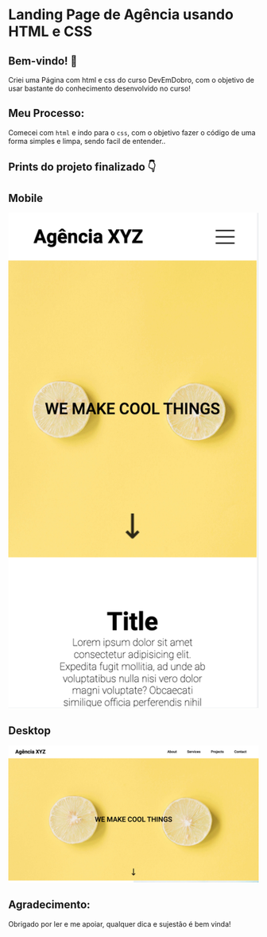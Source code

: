 # Landing Page de Agência usando HTML e CSS 

## Bem-vindo! 👋

Criei uma Página com html e css do curso DevEmDobro, com o objetivo de usar bastante do conhecimento desenvolvido no curso!

## Meu Processo:

Comecei com `html` e indo para o `css`, com o objetivo fazer o código de uma forma simples e limpa, sendo facil de entender..

## Prints do projeto finalizado 👇

## Mobile
![](./design/design-mobile.png)

## Desktop

![](./design/design-desktop.png)

##  Agradecimento:
Obrigado por ler e me apoiar, qualquer dica e sujestão é bem vinda!